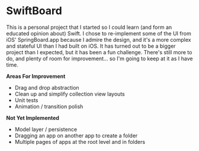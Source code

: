 SwiftBoard
==========

This is a personal project that I started so I could learn (and form an educated opinion about) Swift. I chose to re-implement some of the UI from iOS' SpringBoard.app because I admire the design, and it's a more complex and stateful UI than I had built on iOS. It has turned out to be a bigger project than I expected, but it has been a fun challenge. There's still more to do, and plenty of room for improvement... so I'm going to keep at it as I have time.

**Areas For Improvement**

- Drag and drop abstraction
- Clean up and simplify collection view layouts
- Unit tests
- Animation / transition polish

**Not Yet Implemented**

- Model layer / persistence
- Dragging an app on another app to create a folder
- Multiple pages of apps at the root level and in folders
